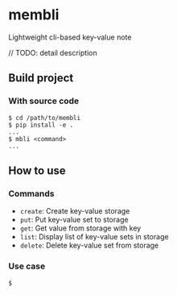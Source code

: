 # membli
Lightweight cli-based key-value note

// TODO: detail description


## Build project

### With source code
```
$ cd /path/to/membli
$ pip install -e .
...
$ mbli <command>
...
```


## How to use

### Commands
- `create`: Create key-value storage
- `put`: Put key-value set to storage
- `get`: Get value from storage with key
- `list`: Display list of key-value sets in storage
- `delete`: Delete key-value set from storage

### Use case
```
$ 
```


